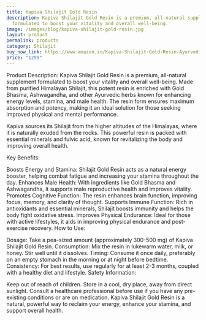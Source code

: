 ```yaml
---
title: Kapiva Shilajit Gold Resin
description: Kapiva Shilajit Gold Resin is a premium, all-natural supplement
  formulated to boost your vitality and overall well-being.
image: /images/blog/kapiva-shilajit-gold-resin.jpg
layout: product
permalink: products
category: Shilajit
buy_now_link: https://www.amazon.in/Kapiva-Shilajit-Gold-Resin-Ayurvedic/dp/B0BL3TN1QC/ref=sr_1_1_sspa?crid=1YY2DLXEMCWUZ&tag=ayushmonk-21
price: "1299"
---
```

Product Description:
Kapiva Shilajit Gold Resin is a premium, all-natural supplement formulated to boost your vitality and overall well-being. Made from purified Himalayan Shilajit, this potent resin is enriched with Gold Bhasma, Ashwagandha, and other Ayurvedic herbs known for enhancing energy levels, stamina, and male health. The resin form ensures maximum absorption and potency, making it an ideal solution for those seeking improved physical and mental performance.

Kapiva sources its Shilajit from the higher altitudes of the Himalayas, where it is naturally exuded from the rocks. This powerful resin is packed with essential minerals and fulvic acid, known for revitalizing the body and improving overall health.

Key Benefits:

Boosts Energy and Stamina: Shilajit Gold Resin acts as a natural energy booster, helping combat fatigue and increasing your stamina throughout the day.
Enhances Male Health: With ingredients like Gold Bhasma and Ashwagandha, it supports male reproductive health and improves vitality.
Promotes Cognitive Function: The resin enhances brain function, improving focus, memory, and clarity of thought.
Supports Immune Function: Rich in antioxidants and essential minerals, Shilajit boosts immunity and helps the body fight oxidative stress.
Improves Physical Endurance: Ideal for those with active lifestyles, it aids in improving physical endurance and post-exercise recovery.
How to Use:

Dosage: Take a pea-sized amount (approximately 300-500 mg) of Kapiva Shilajit Gold Resin.
Consumption: Mix the resin in lukewarm water, milk, or honey. Stir well until it dissolves.
Timing: Consume it once daily, preferably on an empty stomach in the morning or at night before bedtime.
Consistency: For best results, use regularly for at least 2-3 months, coupled with a healthy diet and lifestyle.
Safety Information:

Keep out of reach of children.
Store in a cool, dry place, away from direct sunlight.
Consult a healthcare professional before use if you have any pre-existing conditions or are on medication.
Kapiva Shilajit Gold Resin is a natural, powerful way to reclaim your energy, enhance your stamina, and support overall health.
